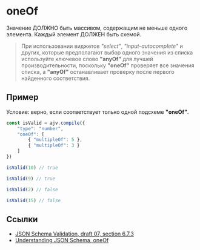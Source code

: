# oneOf
Значение ДОЛЖНО быть массивом, содержащим не меньше одного элемента. Каждый элемент ДОЛЖЕН быть схемой.

> При использовании виджетов *"select"*, *"input-autocomplete"* и других, которые предполагают выбор одного значения из списка используйте ключевое слово **"anyOf"** для лучшей производительности, поскольку **"oneOf"** проверяет все значения списка, а **"anyOf"** останавливает проверку после первого найденного соответствия.

## Пример
Условие: верно, если соответствует только одной подсхеме **"oneOf"**.

```js
const isValid = ajv.compile({
    "type": "number",
    "oneOf": [
        { "multipleOf": 5 },
        { "multipleOf": 3 }
    ]
})
```

```js
isValid(10) // true
```

```js
isValid(9) // true
```

```js
isValid(2) // false
```

```js
isValid(15) // false
```


## Ссылки
- [JSON Schema Validation, draft 07, section 6.7.3](https://json-schema.org/draft-07/json-schema-validation.html#rfc.section.6.7.3)
- [Understanding JSON Schema, oneOf](https://json-schema.org/understanding-json-schema/reference/combining.html#oneof)
